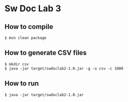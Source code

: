 # Sw Doc Lab 3

## How to compile
```shell
$ mvn clean package
```

## How to generate CSV files
```shell
$ mkdir csv
$ java -jar target/swdoclab2-1.0.jar -g -o csv -c 1000
```

## How to run
```shell
$ java -jar target/swdoclab2-1.0.jar
```